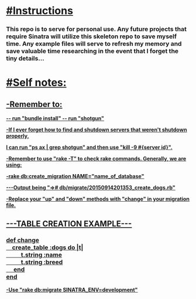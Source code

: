 <u><h1>#Instructions</h1></u>

<h3>This repo is to serve for personal use. Any future projects that require Sinatra
will utilize this skeleton repo to save myself time. Any example files will
serve to refresh my memory and save valuable time researching in the event that
I forget the tiny details...</h3>

<u><h1>#Self notes:</h1><u>
<h2>-Remember to:</h2>
<strong>-- run "bundle install"
-- run "shotgun"

<p>-If I ever forget how to find and shutdown servers that weren't shutdown properly,</p>
<p>I can run "ps ax | grep shotgun" and then use "kill -9 #{server id}".</p>

<p>-Remember to use "rake -T" to check rake commands. Generally, we are using:</p>

<p>-rake db:create_migration NAME="name_of_database"</p>
<p>---Output being "=># db/migrate/20150914201353_create_dogs.rb"</p>

<p>-Replace your "up" and "down" methods with "change" in your migration file.</p>

<u><h2><p>---TABLE CREATION EXAMPLE---</p></h2></u>
<h3>def change<br>
&emsp;create_table :dogs do |t|<br>
&emsp; &emsp; t.string :name<br>
&emsp; &emsp; t.string :breed<br>
&emsp; end<br>
end<br></h3>

-Use "rake db:migrate SINATRA_ENV=development"
</strong>
